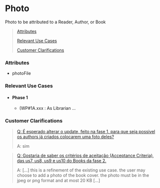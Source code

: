 # Photo

Photo to be attributed to a Reader, Author, or Book

> [Attributes](#attributes)
>
> [Relevant Use Cases](#Relevant-Use-Cases)
>
> [Customer Clarifications](#Customer-Clarifications)

### Attributes
- photoFile


### Relevant Use Cases
- #### Phase 1
    - (WP#1A.xxx : As Librarian ...

### Customer Clarifications
>[Q: É esperado alterar o update, feito na fase 1, para que seja possivel os authors já criados colocarem uma foto deles?](https://moodle.isep.ipp.pt/mod/forum/discuss.php?d=29862#p37877)
>
>A: sim

>[Q: Gostaria de saber os critérios de aceitação (Acceptance Criteria), das us7, us8, us9 e us10 do Books da fase 2. ](https://moodle.isep.ipp.pt/mod/forum/discuss.php?d=29649#p37557)
>
>A: [...] this is a refinement of the existing use case. the user may choose to add a photo of the book cover. the photo must be in the jpeg or png format and at most 20 KB [...]
